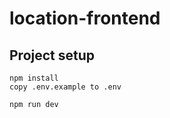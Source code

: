 # location-frontend

## Project setup
```
npm install
copy .env.example to .env
```
```
npm run dev
```
